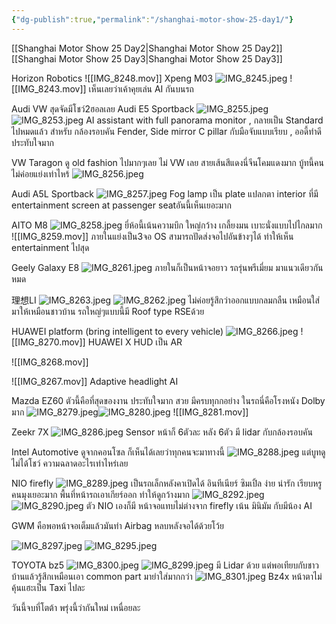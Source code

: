 ```yaml
---
{"dg-publish":true,"permalink":"/shanghai-motor-show-25-day1/"}
---
```


[[Shanghai Motor Show 25 Day2\|Shanghai Motor Show 25 Day2]] 
[[Shanghai Motor Show 25 Day3\|Shanghai Motor Show 25 Day3]]

Horizon Robotics
![[IMG_8248.mov]]
Xpeng M03
![IMG_8245.jpeg](/img/user/IMG_8245.jpeg)
![[IMG_8243.mov]]
เห็นเลยว่าเค้าคุยเล่น AI กันบนรถ

Audi VW สุดจัดมีโชว์2ฮอลเลย
Audi E5 Sportback
![IMG_8255.jpeg](/img/user/IMG_8255.jpeg)
![IMG_8253.jpeg](/img/user/IMG_8253.jpeg)
AI assistant with full panorama monitor , กลายเป็น Standard ไปหมดแล้ว สำหรับ กล้องรอบคัน Fender, Side mirror C pillar กับมือจับแบบเรียบ , ออดี้ทำดี ประทับใจมาก

VW Taragon
ดู old fashion ไปมากๆเลย ไม่ VW เลย สายเส้นสีแดงนี่จีนโคมแดงมาก บู้ทนี้คนไม่ค่อยแย่งเท่าไหร้
![IMG_8256.jpeg](/img/user/IMG_8256.jpeg)

Audi A5L Sportback
![IMG_8257.jpeg](/img/user/IMG_8257.jpeg)
Fog lamp เป็น plate แปลกตา interior ที่มี entertainment screen at passenger seatอันนี้เห็นเยอะมาก

AITO M8 
![IMG_8258.jpeg](/img/user/IMG_8258.jpeg)
ยี่ห้อนี้เน้นความบึก ใหญ่กว้าง เกลี้ยงมน เบาะนั่งแบบไปไกลมาก
![[IMG_8259.mov]]
ภายในแย่งเป็น3จอ OS สามารถปัดส่งจอไปอันข้างๆได้ ทำให้เห็น entertainment ไปสุด

Geely Galaxy E8
![IMG_8261.jpeg](/img/user/IMG_8261.jpeg)
ภายในก็เป็นหน้าจอยาว รถรุ่นพรีเมี่ยม มาแนวเดียวกันหมด

理想LI
![IMG_8263.jpeg](/img/user/IMG_8263.jpeg)
![IMG_8262.jpeg](/img/user/IMG_8262.jpeg)
ไม่ค่อยรู้สึกว่าออกแบบกลมกลืน เหมือนใส่มาให้เหมือนชาวบ้าน รถใหญ่ๆแบบนี้มี Roof type RSEด้วย

HUAWEI platform (bring intelligent to every vehicle)
![IMG_8266.jpeg](/img/user/IMG_8266.jpeg)
![[IMG_8270.mov]] 
HUAWEI X HUD เป็น AR

![[IMG_8268.mov]]

![[IMG_8267.mov]]
Adaptive headlight AI

Mazda EZ60 ตัวนี้คือที่สุดของงาน ประทับใจมาก สวย มีครบทุกกอย่าง ในรถนี่คือโรงหนัง Dolby มาก
![IMG_8279.jpeg](/img/user/IMG_8279.jpeg)![IMG_8280.jpeg](/img/user/IMG_8280.jpeg)
![[IMG_8281.mov]]

Zeekr 7X 
![IMG_8286.jpeg](/img/user/IMG_8286.jpeg)
Sensor หน้าก็ 6ตัวละ หลัง 6ตัว มี lidar กับกล้องรอบคัน

Intel Automotive
ดูจากคอนโซล ก็เห็นได้เลยว่าทุกคนจะมาทางนี้
![IMG_8288.jpeg](/img/user/IMG_8288.jpeg)
แต่บูทดูไม่ได้โชว์ ความฉลาดอะไรเท่าไหร่เลย

NIO firefly
![IMG_8289.jpeg](/img/user/IMG_8289.jpeg)
เป็นรถเล็กหลังคาเปิดได้ อินทีเนียร์ ซิมเปิ้ล ง่าย น่ารัก เรียบหรูคนมุงเยอะมาก  พื้นที่หน้ารถเอาเกียร์ออก ทำให้ดูกว้างมาก
![IMG_8292.jpeg](/img/user/IMG_8292.jpeg)
![IMG_8290.jpeg](/img/user/IMG_8290.jpeg)
ตัว NIO เองก็มี หน้าจอแทบไม่ต่างจาก firefly เน้น มินิมัม กับมีน้อง AI

GWM 
คือพอหน้าจอเต็มแล้วมันทำ Airbag หลบหลังจอได้ด้วยโว้ย

![IMG_8297.jpeg](/img/user/IMG_8297.jpeg)
![IMG_8295.jpeg](/img/user/IMG_8295.jpeg)

TOYOTA bz5
![IMG_8300.jpeg](/img/user/IMG_8300.jpeg)
![IMG_8299.jpeg](/img/user/IMG_8299.jpeg)
มี Lidar ด้วย แต่พอเทียบกับชาวบ้านแล้วรู้สึกเหมือนเอา common part มายำใส่มากกว่า
![IMG_8301.jpeg](/img/user/IMG_8301.jpeg)
Bz4x หน้าตาไม่คุ้นแฮะเป็น Taxi ไปละ

วันนี้จบที่โตต้า พรุ่งนี้ว่ากันใหม่ เหนื่อยละ

